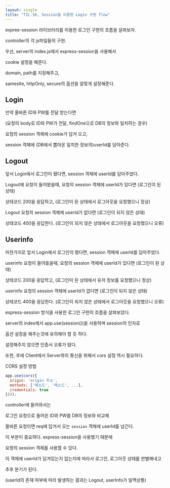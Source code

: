 ```yaml
---
layout: single
title: "TIL-56, Session을 이용한 Login 구현 flow"
---
```


expree-session 라이브러리를 이용한 로그인 구현의 흐름을 살펴보자.

controller의 각 js파일들의 구현.

우선, server의 index.js에서 express-session을 사용해서

cookie 설정을 해준다.

domain, path를 지정해주고,

samesite, httpOnly, secure의 옵션을 알맞게 설정해준다.

## Login

만약 올바른 ID와 PW를 전달 받는다면

(요청의 body로 ID와 PW가 전달, findOne으로 DB의 정보와 일치하는 경우)

요청의 session 객체에 cookie가 담겨 오고,

session 객체에 (DB에서 뽑아온 일치한 정보의)userId를 담아준다.

## Logout

앞서 Login에서 로그인이 됐다면, session 객체에 userId를 담아주었다.

Logout에 요청이 들어왔을때, 요청의 session 객체에 userId가 있다면 (로그인이 된 상태)

상태코드 200을 응답하고, (로그인이 된 상태에서 로그아웃을 요청했으니 정상)

Logout 요청의 session 객체에 userId가 없다면 (로그인이 되지 않은 상태)

상태코드 400을 응답한다. (로그인이 되지 않은 상태에서 로그아웃을 요청했으니 오류)

## Userinfo

마찬가지로 앞서 Login에서 로그인이 됐다면, session 객체에 userId를 담아주었다.

userinfo 요청이 들어옸을때, 요청의 session 객체에 userId가 있다면 (로그인이 된 상태)

상태코드 200을 응답학고, (로그인이 된 상태에서 유저 정보를 요청했으니 정상)

userinfo 요청의 session 객체에 userId가 없다면 (로그인이 되지 않은 상태)

상태코드 400을 응답한다. (로그인이 되지 않은 상태에서 로그아웃을 요청했으니 오류)

express-session 방식을 사용한 로그인 구현의 흐름을 살펴보았다.

server의 index에서 app.use(session())을 사용하며 session의 인자로

옵션 설정을 해주는것에 유의해야 할 듯 하다.

설정해주지 않으면 인증서 오류가 떴다.

또한, 후에 Client에서 Server와의 통신을 위해서 cors 설정 역시 필요하다.

CORS 설정 방법

```jsx
app.use(cors({
  origin: 'origin 주소',
  methods: ['메소드', '메소드', ...],
  credentials: true
})));
```

controller에 들어와서는

로그인 요청으로 들어온 ID와 PW를 DB의 정보와 비교해

올바른 요청이면 req에 담겨서 오는 `session` 객체에 userId를 넘긴다.

이 부분이 중요하다. express-session을 사용했기 때문에

요청의 session 객체를 사용할 수 있다.

이 객체에 userId가 담겨있는지 없는지에 따라서 로그인, 로그아웃 상태를 판별해내고

추후 분기가 된다.

(userId의 존재 여부에 따라 발생하는 결과는 Logout, userInfo가 일맥상통)